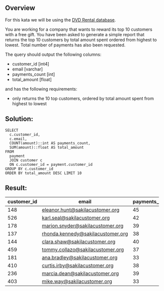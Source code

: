 ## Overview

For this kata we will be using the [DVD Rental database](http://www.postgresqltutorial.com/postgresql-sample-database/).

You are working for a company that wants to reward its top 10 customers with a free gift. You have been asked to generate a simple report that returns the top 10 customers by total amount spent ordered from highest to lowest. Total number of payments has also been requested.

The query should output the following columns:

-   customer\_id \[int4\]
-   email \[varchar\]
-   payments\_count \[int\]
-   total\_amount \[float\]

and has the following requirements:

-   only returns the 10 top customers, ordered by total amount spent from highest to lowest


## Solution:

```
SELECT 
  c.customer_id,
  c.email,
  COUNT(amount)::int AS payments_count, 
  SUM(amount)::float AS total_amount 
FROM 
  payment
  JOIN customer c 
  ON c.customer_id = payment.customer_id
GROUP BY c.customer_id
ORDER BY total_amount DESC LIMIT 10
```

## Result:

| customer\_id | email | payments\_count | total\_amount |
| --- | --- | --- | --- |
| 148 | eleanor.hunt@sakilacustomer.org | 45 | 211.55 |
| 526 | karl.seal@sakilacustomer.org | 42 | 208.58 |
| 178 | marion.snyder@sakilacustomer.org | 39 | 194.61 |
| 137 | rhonda.kennedy@sakilacustomer.org | 38 | 191.62 |
| 144 | clara.shaw@sakilacustomer.org | 40 | 189.6 |
| 459 | tommy.collazo@sakilacustomer.org | 37 | 183.63 |
| 181 | ana.bradley@sakilacustomer.org | 33 | 167.67 |
| 410 | curtis.irby@sakilacustomer.org | 38 | 167.62 |
| 236 | marcia.dean@sakilacustomer.org | 39 | 166.61 |
| 403 | mike.way@sakilacustomer.org | 33 | 162.67 |